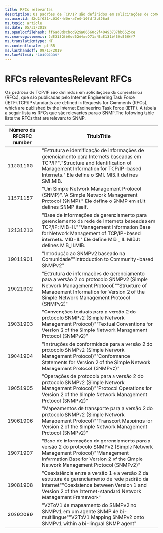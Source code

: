 ```yaml
---
title: RFCs relevantes
description: Os padrões de TCP/IP são definidos em solicitações de comentários (RFCs), que são publicadas pelo Internet Engineering Task Force (IETF). A tabela a seguir lista os RFCs que são relevantes para o SNMP.
ms.assetid: 82d2f621-c636-4d6e-a7e0-10fdf2c858a8
ms.topic: article
ms.date: 05/31/2018
ms.openlocfilehash: ff6ad8d9cbcd929a06560c2f40493707bb6525ce
ms.sourcegitcommit: 2d531328b6ed82d4ad971a45a5131b430c5866f7
ms.translationtype: MT
ms.contentlocale: pt-BR
ms.lasthandoff: 09/16/2019
ms.locfileid: "104005839"
---
```

# <a name="relevant-rfcs"></a><span data-ttu-id="feddc-104">RFCs relevantes</span><span class="sxs-lookup"><span data-stu-id="feddc-104">Relevant RFCs</span></span>

<span data-ttu-id="feddc-105">Os padrões de TCP/IP são definidos em solicitações de comentários (RFCs), que são publicadas pelo Internet Engineering Task Force (IETF).</span><span class="sxs-lookup"><span data-stu-id="feddc-105">TCP/IP standards are defined in Requests for Comments (RFCs), which are published by the Internet Engineering Task Force (IETF).</span></span> <span data-ttu-id="feddc-106">A tabela a seguir lista os RFCs que são relevantes para o SNMP.</span><span class="sxs-lookup"><span data-stu-id="feddc-106">The following table lists the RFCs that are relevant to SNMP.</span></span>



| <span data-ttu-id="feddc-107">Número da RFC</span><span class="sxs-lookup"><span data-stu-id="feddc-107">RFC number</span></span> | <span data-ttu-id="feddc-108">Título</span><span class="sxs-lookup"><span data-stu-id="feddc-108">Title</span></span>                                                                                                           |
|------------|-----------------------------------------------------------------------------------------------------------------|
| <span data-ttu-id="feddc-109">1155</span><span class="sxs-lookup"><span data-stu-id="feddc-109">1155</span></span>       | <span data-ttu-id="feddc-110">"Estrutura e identificação de informações de gerenciamento para Internets baseadas em TCP/IP".</span><span class="sxs-lookup"><span data-stu-id="feddc-110">"Structure and Identification of Management Information for TCP/IP-based Internets."</span></span> <span data-ttu-id="feddc-111">Ele define o SMI. MIB.</span><span class="sxs-lookup"><span data-stu-id="feddc-111">It defines SMI.MIB.</span></span>        |
| <span data-ttu-id="feddc-112">1157</span><span class="sxs-lookup"><span data-stu-id="feddc-112">1157</span></span>       | <span data-ttu-id="feddc-113">"Um Simple Network Management Protocol (SNMP)".</span><span class="sxs-lookup"><span data-stu-id="feddc-113">"A Simple Network Management Protocol (SNMP)."</span></span> <span data-ttu-id="feddc-114">Ele define o SNMP em si.</span><span class="sxs-lookup"><span data-stu-id="feddc-114">It defines SNMP itself.</span></span>                                          |
| <span data-ttu-id="feddc-115">1213</span><span class="sxs-lookup"><span data-stu-id="feddc-115">1213</span></span>       | <span data-ttu-id="feddc-116">"Base de informações de gerenciamento para gerenciamento de rede de Internets baseadas em TCP/IP: MIB-II."</span><span class="sxs-lookup"><span data-stu-id="feddc-116">"Management Information Base for Network Management of TCP/IP-based internets: MIB-II."</span></span> <span data-ttu-id="feddc-117">Ele define MIB \_ II. MIB.</span><span class="sxs-lookup"><span data-stu-id="feddc-117">It defines MIB\_II.MIB.</span></span> |
| <span data-ttu-id="feddc-118">1901</span><span class="sxs-lookup"><span data-stu-id="feddc-118">1901</span></span>       | <span data-ttu-id="feddc-119">"Introdução ao SNMPv2 baseado na Comunidade"</span><span class="sxs-lookup"><span data-stu-id="feddc-119">"Introduction to Community-based SNMPv2"</span></span>                                                                        |
| <span data-ttu-id="feddc-120">1902</span><span class="sxs-lookup"><span data-stu-id="feddc-120">1902</span></span>       | <span data-ttu-id="feddc-121">"Estrutura de informações de gerenciamento para a versão 2 do protocolo SNMPv2 (Simple Network Management Protocol)"</span><span class="sxs-lookup"><span data-stu-id="feddc-121">"Structure of Management Information for Version 2 of the Simple Network Management Protocol (SNMPv2)"</span></span>          |
| <span data-ttu-id="feddc-122">1903</span><span class="sxs-lookup"><span data-stu-id="feddc-122">1903</span></span>       | <span data-ttu-id="feddc-123">"Convenções textuais para a versão 2 do protocolo SNMPv2 (Simple Network Management Protocol)"</span><span class="sxs-lookup"><span data-stu-id="feddc-123">"Textual Conventions for Version 2 of the Simple Network Management Protocol (SNMPv2)"</span></span>                          |
| <span data-ttu-id="feddc-124">1904</span><span class="sxs-lookup"><span data-stu-id="feddc-124">1904</span></span>       | <span data-ttu-id="feddc-125">"Instruções de conformidade para a versão 2 do protocolo SNMPv2 (Simple Network Management Protocol)"</span><span class="sxs-lookup"><span data-stu-id="feddc-125">"Conformance Statements for Version 2 of the Simple Network Management Protocol (SNMPv2)"</span></span>                       |
| <span data-ttu-id="feddc-126">1905</span><span class="sxs-lookup"><span data-stu-id="feddc-126">1905</span></span>       | <span data-ttu-id="feddc-127">"Operações de protocolo para a versão 2 do protocolo SNMPv2 (Simple Network Management Protocol)"</span><span class="sxs-lookup"><span data-stu-id="feddc-127">"Protocol Operations for Version 2 of the Simple Network Management Protocol (SNMPv2)"</span></span>                          |
| <span data-ttu-id="feddc-128">1906</span><span class="sxs-lookup"><span data-stu-id="feddc-128">1906</span></span>       | <span data-ttu-id="feddc-129">"Mapeamentos de transporte para a versão 2 do protocolo SNMPv2 (Simple Network Management Protocol)"</span><span class="sxs-lookup"><span data-stu-id="feddc-129">"Transport Mappings for Version 2 of the Simple Network Management Protocol (SNMPv2)"</span></span>                           |
| <span data-ttu-id="feddc-130">1907</span><span class="sxs-lookup"><span data-stu-id="feddc-130">1907</span></span>       | <span data-ttu-id="feddc-131">"Base de informações de gerenciamento para a versão 2 do protocolo SNMPv2 (Simple Network Management Protocol)"</span><span class="sxs-lookup"><span data-stu-id="feddc-131">"Management Information Base for Version 2 of the Simple Network Management Protocol (SNMPv2)"</span></span>                  |
| <span data-ttu-id="feddc-132">1908</span><span class="sxs-lookup"><span data-stu-id="feddc-132">1908</span></span>       | <span data-ttu-id="feddc-133">"Coexistência entre a versão 1 e a versão 2 da estrutura de gerenciamento de rede padrão da Internet"</span><span class="sxs-lookup"><span data-stu-id="feddc-133">"Coexistence between Version 1 and Version 2 of the Internet-standard Network Management Framework"</span></span>             |
| <span data-ttu-id="feddc-134">2089</span><span class="sxs-lookup"><span data-stu-id="feddc-134">2089</span></span>       | <span data-ttu-id="feddc-135">"V2ToV1 de mapeamento do SNMPv2 no SNMPv1 em um agente SNMP de bi-multilíngue"</span><span class="sxs-lookup"><span data-stu-id="feddc-135">"V2ToV1 Mapping SNMPv2 onto SNMPv1 within a bi-lingual SNMP agent"</span></span>                                              |



 

 

 




